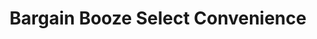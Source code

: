 ---
title: "Bargain Booze Select Convenience"
url: /chorley/bargain-booze-select-convenience/
shop: Lebensmittel
---
